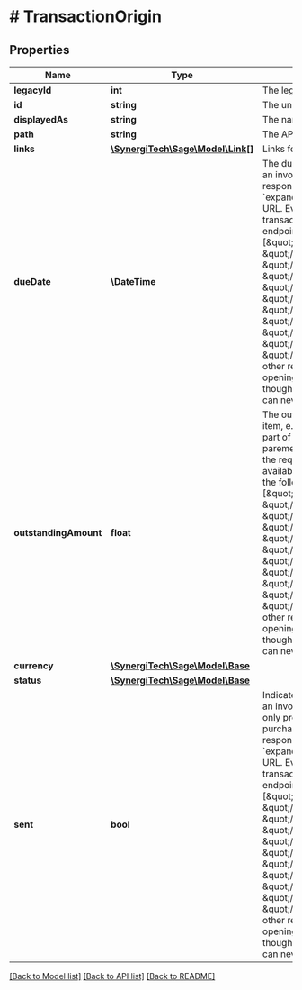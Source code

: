 # # TransactionOrigin

## Properties

Name | Type | Description | Notes
------------ | ------------- | ------------- | -------------
**legacyId** | **int** | The legacy ID for the item | [optional]
**id** | **string** | The unique identifier for the item | [optional]
**displayedAs** | **string** | The name of the resource | [optional]
**path** | **string** | The API path for the resource | [optional]
**links** | [**\SynergiTech\Sage\Model\Link[]**](Link.md) | Links for the resource | [optional]
**dueDate** | **\DateTime** | The due date of the associated item, e.g. an invoice This attribute is only part of the response when the GET paremeter &#x60;expand_origin&#x3D;true&#x60; is set in the request URL. Even then, it is only available on transaction origins found at the following endpoints: [\&quot;/contact_opening_balance\&quot;, \&quot;/purchase_corrective_invoice\&quot;, \&quot;/sales_corrective_invoice\&quot;, \&quot;/purchase_credit_note\&quot;, \&quot;/purchase_invoice\&quot;, \&quot;/purchase_quick_entry\&quot;, \&quot;/sales_credit_note\&quot;, \&quot;/sales_estimate\&quot;, \&quot;/sales_invoice\&quot;, \&quot;/sales_quick_entry\&quot;, \&quot;/sales_quote\&quot;]. There are other resources, e.g. bank transfers, bank opening balances, or journals, which--though possibly origins of a transaction--can never have this attribute. | [optional]
**outstandingAmount** | **float** | The outstanding amount of the associated item, e.g. an invoice This attribute is only part of the response when the GET paremeter &#x60;expand_origin&#x3D;true&#x60; is set in the request URL. Even then, it is only available on transaction origins found at the following endpoints: [\&quot;/contact_opening_balance\&quot;, \&quot;/purchase_corrective_invoice\&quot;, \&quot;/sales_corrective_invoice\&quot;, \&quot;/purchase_credit_note\&quot;, \&quot;/purchase_invoice\&quot;, \&quot;/purchase_quick_entry\&quot;, \&quot;/sales_credit_note\&quot;, \&quot;/sales_estimate\&quot;, \&quot;/sales_invoice\&quot;, \&quot;/sales_quick_entry\&quot;, \&quot;/sales_quote\&quot;]. There are other resources, e.g. bank transfers, bank opening balances, or journals, which--though possibly origins of a transaction--can never have this attribute. | [optional]
**currency** | [**\SynergiTech\Sage\Model\Base**](Base.md) |  | [optional]
**status** | [**\SynergiTech\Sage\Model\Base**](Base.md) |  | [optional]
**sent** | **bool** | Indicates whether the associated item, e.g. an invoice, has been sent. This attribute is only present for sales items (not purchase) This attribute is only part of the response when the GET paremeter &#x60;expand_origin&#x3D;true&#x60; is set in the request URL. Even then, it is only available on transaction origins found at the following endpoints: [\&quot;/contact_opening_balance\&quot;, \&quot;/purchase_corrective_invoice\&quot;, \&quot;/sales_corrective_invoice\&quot;, \&quot;/purchase_credit_note\&quot;, \&quot;/purchase_invoice\&quot;, \&quot;/purchase_quick_entry\&quot;, \&quot;/sales_credit_note\&quot;, \&quot;/sales_estimate\&quot;, \&quot;/sales_invoice\&quot;, \&quot;/sales_quick_entry\&quot;, \&quot;/sales_quote\&quot;]. There are other resources, e.g. bank transfers, bank opening balances, or journals, which--though possibly origins of a transaction--can never have this attribute. | [optional]

[[Back to Model list]](../../README.md#models) [[Back to API list]](../../README.md#endpoints) [[Back to README]](../../README.md)
